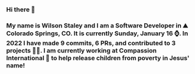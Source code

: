 ### Hi there 👋

### My name is Wilson Staley and I am a Software Developer in ⛰ Colorado Springs, CO.  It is currently Sunday, January 16 ⌚. In 2022 I have made 9 commits, 6 PRs, and contributed to 3 projects 👨‍💻. I am currently working at Compassion International 🏢 to help release children from poverty in Jesus' name!
